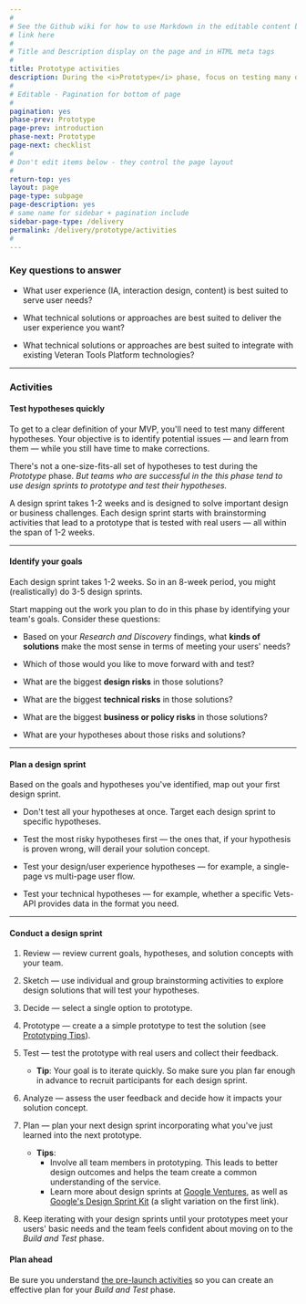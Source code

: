 ```yaml
---
#
# See the Github wiki for how to use Markdown in the editable content below:
# link here
#
# Title and Description display on the page and in HTML meta tags
#
title: Prototype activities
description: During the <i>Prototype</i> phase, focus on testing many different approaches with real users before you start building the real service.
#
# Editable - Pagination for bottom of page
#
pagination: yes
phase-prev: Prototype
page-prev: introduction
phase-next: Prototype
page-next: checklist
#
# Don't edit items below - they control the page layout
#
return-top: yes
layout: page
page-type: subpage
page-description: yes
# same name for sidebar + pagination include
sidebar-page-type: /delivery
permalink: /delivery/prototype/activities
#
---
```


### Key questions to answer

* What user experience (IA, interaction design, content) is best suited to serve user needs?

* What technical solutions or approaches are best suited to deliver the user experience you want?

* What technical solutions or approaches are best suited to integrate with existing Veteran Tools Platform technologies?


<hr>

### Activities

#### Test hypotheses quickly

To get to a clear definition of your MVP, you'll need to test many different hypotheses. Your objective is to identify potential issues &mdash; and learn from them &mdash; while you still have time to make corrections.

There's not a one-size-fits-all set of hypotheses to test during the *Prototype* phase. *But teams who are successful in the this phase tend to use design sprints to prototype and test their hypotheses.*

A design sprint takes 1-2 weeks and is designed to solve important design or business challenges. Each design sprint starts with brainstorming activities that lead to a prototype that is tested with real users &mdash; all within the span of 1-2 weeks.

<hr>

#### Identify your goals

Each design sprint takes 1-2 weeks. So in an 8-week period, you might (realistically) do 3-5 design sprints.

Start mapping out the work you plan to do in this phase by identifying your team's goals. Consider these questions:

* Based on your *Research and Discovery* findings, what **kinds of solutions** make the most sense in terms of meeting your users' needs?

* Which of those would you like to move forward with and test?

* What are the biggest **design risks** in those solutions?

* What are the biggest **technical risks** in those solutions?

* What are the biggest **business or policy risks** in those solutions?

* What are your hypotheses about those risks and solutions?

<hr>

#### Plan a design sprint

Based on the goals and hypotheses you've identified, map out your first design sprint.

* Don't test all your hypotheses at once. Target each design sprint to specific hypotheses.

* Test the most risky hypotheses first &mdash; the ones that, if your hypothesis is proven wrong, will derail your solution concept.

* Test your design/user experience hypotheses &mdash; for example, a single-page vs multi-page user flow.

* Test your technical hypotheses &mdash; for example, whether a specific Vets-API provides data in the format you need.

<hr>

#### Conduct a design sprint

1. Review &mdash; review current goals, hypotheses, and solution concepts with your team.

2. Sketch &mdash; use individual and group brainstorming activities to explore design solutions that will test your hypotheses.

3. Decide &mdash; select a single option to prototype.

4. Prototype &mdash; create a a simple prototype to test the solution (see [Prototyping Tips]({{site.baseurl}}/resources/more/prototyping-tips)).

5. Test &mdash; test the prototype with real users and collect their feedback.
    * **Tip**: Your goal is to iterate quickly. So make sure you plan far enough in advance to recruit participants for each design sprint.

6. Analyze &mdash; assess the user feedback and decide how it impacts your solution concept.

7. Plan &mdash; plan your next design sprint incorporating what you've just learned into the next prototype.

    * **Tips**:
      * Involve all team members in prototyping. This leads to better design outcomes and helps the team create a common understanding of the service.
      * Learn more about design sprints at <a title="Go to google ventures" href="http://www.gv.com/sprint/" target="_blank">Google Ventures</a>, as well as <a title="Go to design sprint kit" href="https://designsprintkit.withgoogle.com" target="_blank">Google's Design Sprint Kit</a> (a slight variation on the first link).

8. Keep iterating with your design sprints until your prototypes meet your users' basic needs and the team feels confident about moving on to the *Build and Test* phase.


#### Plan ahead

Be sure you understand [the pre-launch activities]({{site.baseurl}}/delivery/build-and-test/activities#preparing-to-launch-the-mvp) so you can create an effective plan for your *Build and Test* phase.
<br/>
